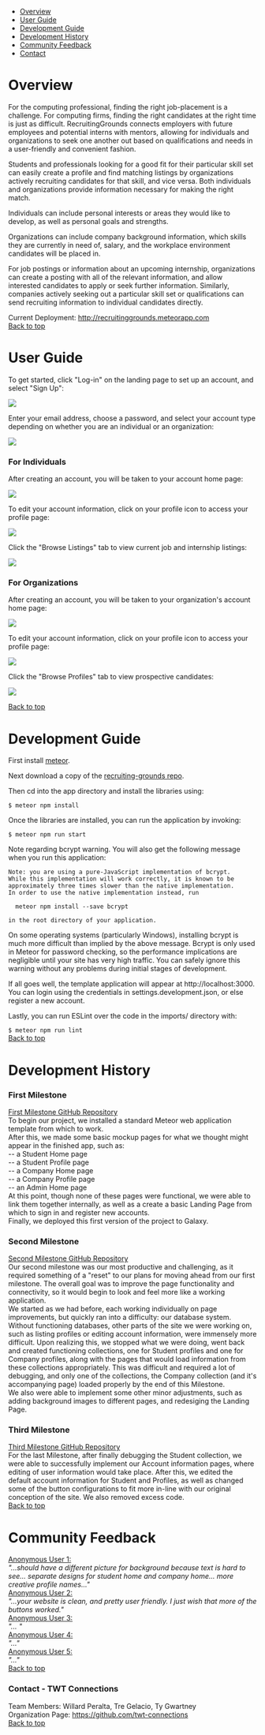 <ul>
  <li><a href="#overview">Overview</a></li>
  <li><a href="#userguide">User Guide</a></li>
  <li><a href="#devguide">Development Guide</a></li>
  <li><a href="#devhistory">Development History</a></li>
  <li><a href="#feedback">Community Feedback</a></li>
  <li><a href="#contact">Contact</a></li>
</ul>

<h1 id="overview">Overview</h1>
For the computing professional, finding the right job-placement is a challenge. For computing firms, finding the right candidates at the right time is just as difficult. RecruitingGrounds connects employers with future employees and potential interns with mentors, allowing for individuals and organizations to seek one another out based on qualifications and needs in a user-friendly and convenient fashion.

Students and professionals looking for a good fit for their particular skill set can easily create a profile and find matching listings by organizations actively recruiting candidates for that skill, and vice versa. Both individuals and organizations provide information necessary for making the right match. 

Individuals can include personal interests or areas they would like to develop, as well as personal goals and strengths.

Organizations can include company background information, which skills they are currently in need of, salary, and the workplace environment candidates will be placed in.

For job postings or information about an upcoming internship, organizations can create a posting with all of the relevant information, and allow interested candidates to apply or seek further information. Similarly, companies actively seeking out a particular skill set or qualifications can send recruiting information to individual candidates directly.

Current Deployment: <a href="http://recruitinggrounds.meteorapp.com">http://recruitinggrounds.meteorapp.com</a>
<br />
<a href="https://twt-connections.github.io">Back to top</a>

<h1 id="userguide">User Guide</h1>
To get started, click "Log-in" on the landing page to set up an account, and select "Sign Up":

<a href="http://recruitinggrounds.meteorapp.com"><img src="/images/LandingPage2.jpeg"/></a> 

Enter your email address, choose a password, and select your account type depending on whether you are an individual or an organization:

<a href="link"><img src="/images/SignInPage.jpeg"/></a>

<h3>For Individuals</h3>
After creating an account, you will be taken to your account home page:

<a href="link"><img src="/images/StudentHomePage.jpeg"/></a>

To edit your account information, click on your profile icon to access your profile page:

<a href="link"><img src="/images/StudentProfilePage.jpeg"/></a>

Click the "Browse Listings" tab to view current job and internship listings:

<a href="link"><img src="/images/BrowseListings.jpeg"/></a>

<h3>For Organizations</h3>
After creating an account, you will be taken to your organization's account home page:

<a href="link"><img src="/images/CompanyHomePage.jpeg"/></a>

To edit your account information, click on your profile icon to access your profile page:

<a href="link"><img src="/images/CompanyProfilePage.jpeg"/></a>

Click the "Browse Profiles" tab to view prospective candidates:

<a href="link"><img src="/images/BrowseProfiles.jpeg"/></a>

<a href="https://twt-connections.github.io">Back to top</a>

<h1 id="devguide">Development Guide</h1>

First install <a href="https://www.meteor.com/install">meteor</a>.

Next download a copy of the <a href="https://github.com/twt-connections/recruiting-grounds">recruiting-grounds repo</a>.

Then cd into the app directory and install the libraries using:

`$ meteor npm install`

Once the libraries are installed, you can run the application by invoking:

`$ meteor npm run start`

Note regarding bcrypt warning. You will also get the following message when you run this application:

```
Note: you are using a pure-JavaScript implementation of bcrypt.
While this implementation will work correctly, it is known to be
approximately three times slower than the native implementation.
In order to use the native implementation instead, run

  meteor npm install --save bcrypt

in the root directory of your application.
```

On some operating systems (particularly Windows), installing bcrypt is much more difficult than implied by the above message. Bcrypt is only used in Meteor for password checking, so the performance implications are negligible until your site has very high traffic. You can safely ignore this warning without any problems during initial stages of development.

If all goes well, the template application will appear at http://localhost:3000. You can login using the credentials in settings.development.json, or else register a new account.

Lastly, you can run ESLint over the code in the imports/ directory with:

`$ meteor npm run lint`
<br />
<a href="https://twt-connections.github.io">Back to top</a>

<h1 id="devhistory">Development History</h1>

<h3>First Milestone</h3>
<a href="https://github.com/twt-connections/recruiting-grounds/projects/1">First Milestone GitHub Repository</a>
<br />
To begin our project, we installed a standard Meteor web application template from which to work.
<br />
After this, we made some basic mockup pages for what we thought might appear in the finished app, such as:
<br />
-- a Student Home page
<br />
-- a Student Profile page
<br />
-- a Company Home page
<br />
-- a Company Profile page
<br />
-- an Admin Home page
<br />
At this point, though none of these pages were functional, we were able to link them together internally, as well as a create a basic Landing Page from which to sign in and register new accounts.
<br />
Finally, we deployed this first version of the project to Galaxy.

<h3>Second Milestone</h3>
<a href="https://github.com/twt-connections/recruiting-grounds/projects/2">Second Milestone GitHub Repository<a/>
<br />
Our second milestone was our most productive and challenging, as it required something of a "reset" to our plans for moving ahead from our first milestone. The overall goal was to improve the page functionality and connectivity, so it would begin to look and feel more like a working application.
<br />
We started as we had before, each working individually on page improvements, but quickly ran into a difficulty: our database system. Without functioning databases, other parts of the site we were working on, such as listing profiles or editing account information, were immensely more difficult. Upon realizing this, we stopped what we were doing, went back and created functioning collections, one for Student profiles and one for Company profiles, along with the pages that would load information from these collections appropriately. This was difficult and required a lot of debugging, and only one of the collections, the Company collection (and it's accompanying page) loaded properly by the end of this Milestone.
<br />
We also were able to implement some other minor adjustments, such as adding background images to different pages, and redesiging the Landing Page.

<h3>Third Milestone</h3>
<a href="https://github.com/twt-connections/recruiting-grounds/projects/3">Third Milestone GitHub Repository<a/>
<br/>
For the last Milestone, after finally debugging the Student collection, we were able to successfully implement our Account information pages, where editing of user information would take place. After this, we edited the default account information for Student and Profiles, as well as changed some of the button configurations to fit more in-line with our original conception of the site. We also removed excess code.
<br />
<a href="https://twt-connections.github.io">Back to top</a>

<h1 id="feedback">Community Feedback</h1>
<u>Anonymous User 1:</u>
<br />
<em>"...should have a different picture for background because text is hard to see... separate designs for student home and company home... more creative profile names..."</em>
<br/>
<u>Anonymous User 2:</u>
<br />
<em>"...your website is clean, and pretty user friendly. I just wish that more of the buttons worked."</em>
<br />
<u>Anonymous User 3:</u>
<br />
<em>"... "</em>
<br />
<u>Anonymous User 4:</u>
<br />
<em>"..."</em>
<br />
<u>Anonymous User 5:</u>
<br />
<em>"..."</em>
<br />
<a href="https://twt-connections.github.io">Back to top</a>

<h3 id="contact">Contact - TWT Connections</h3>
Team Members: Willard Peralta, Tre Gelacio, Ty Gwartney
<br/>
Organization Page: <a href="https://github.com/twt-connections">https://github.com/twt-connections</a>
<br/>
<a href="https://twt-connections.github.io">Back to top</a>
